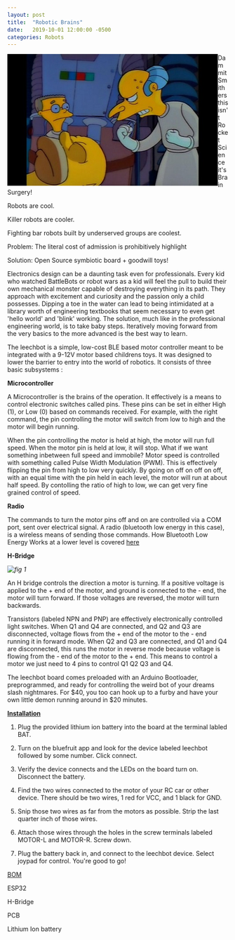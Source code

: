 ```yaml
---
layout: post
title:  "Robotic Brains"
date:   2019-10-01 12:00:00 -0500
categories: Robots
---
```

<img align="left" src="/images/mrburns.jpg">

Dammit Smithers this isn't Rocket Science it's Brain Surgery!

Robots are cool.

Killer robots are cooler.

Fighting bar robots built by underserved groups are coolest.  


Problem:  The literal cost of admission is prohibitively highlight

Solution:  Open Source symbiotic board + goodwill toys!

Electronics design can be a daunting task even for professionals.  Every kid who watched
BattleBots or robot wars as a kid will feel the pull to build their own mechanical monster
capable of destroying everything in its path.  They approach with excitement and curiosity and the passion
only a child possesses.  Dipping a toe in the water can lead to being intimidated at a library worth
of engineering textbooks that seem necessary to even get 'hello world' and 'blink' working.  The solution,
much like in the professional engineering world, is to take baby steps.  Iteratively moving forward from the
very basics to the more advanced is the best way to learn.

The leechbot is a simple, low-cost BLE based motor controller meant to be integrated
with a 9-12V motor based childrens toys. It was designed to lower the barrier to entry into
the world of robotics.  It consists of three basic subsystems :


<b>Microcontroller</b>

A Microcontroller is the brains of the operation.  It effectively is a means to control electronic switches called pins.  These pins can be set in either High (1), or Low (0) based on commands received.  For example, with the right command, the pin controlling the motor will switch from low to high and the motor will begin running.

When the pin controlling the motor is held at high, the motor will run full speed.  When the motor pin is held at low, it will stop.  What if we want something inbetween full speed and immobile?  Motor speed is controlled with something called Pulse Width Modulation (PWM).  This is effectively flipping the pin from high to low very quickly.  By going on off on off on off, with an equal time with the pin held in each level, the motor will run at about half speed.  By contolling the ratio of high to low, we can get very fine grained control of speed.

<b>Radio</b>

The commands to turn the motor pins off and on are controlled via a COM port, sent over electrical signal.  A radio (bluetooth low energy in this case), is a wireless means of sending those commands.  How Bluetooth Low Energy Works at a lower level is covered  <a href="https://mattguenette.com/bluetooth/2019/08/16/BLE-for-People-not-Paid-to-Care.html">here</a>


<b>H-Bridge</b>

<img align="left" src="/images/hbridge2.jpg">
<i>fig 1</i>

An H bridge controls the direction a motor is turning.  If a positive voltage is applied to the + end of the motor, and ground
is connected to the - end, the motor will turn forward.  If those voltages are reversed, the motor will turn backwards.

Transistors (labeled NPN and PNP) are effectively electronically controlled light switches.  When Q1 and Q4 are connected, and Q2 and Q3 are disconnected, voltage flows from the + end of the motor to the - end running it in forward mode.  When Q2 and Q3 are connected, and Q1 and Q4 are disconnected, this runs the motor in reverse mode because voltage is flowing from the - end of the motor to the + end.  This means to control a motor we just need to 4 pins to control Q1 Q2 Q3 and Q4.

The leechbot board comes preloaded with an Arduino Bootloader, preprogrammed, and ready for controlling the weird bot of your dreams slash nightmares.  For $40, you too can hook up to a furby and have your own little demon running around in $20 minutes.

<b><u>Installation</u></b>
1.  Plug the provided lithium ion battery into the board at the terminal labled BAT.

2.  Turn on the bluefruit app and look for the device labeled leechbot followed by some number.  Click connect.

3.  Verify the device connects and the LEDs on the board turn on.  Disconnect the battery.

4.  Find the two wires connected to the motor of your RC car or other device.  There should be two wires, 1 red for VCC, and 1 black for GND.

5.  Snip those two wires as far from the motors as possible.  Strip the last quarter inch of those wires.

6.  Attach those wires through the holes in the screw terminals labeled MOTOR-L and MOTOR-R.  Screw down.

7.  Plug the battery back in, and connect to the leechbot device.  Select joypad for control.  You're good to go!

<u>BOM</u>

ESP32

H-Bridge

PCB

Lithium Ion battery
